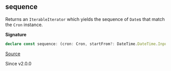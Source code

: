 ## sequence

Returns an `IterableIterator` which yields the sequence of `Date`s that match the `Cron` instance.

**Signature**

```ts
declare const sequence: (cron: Cron, startFrom?: DateTime.DateTime.Input) => IterableIterator<Date>
```

[Source](https://github.com/Effect-TS/effect/tree/main/packages/effect/src/Cron.ts#L523)

Since v2.0.0